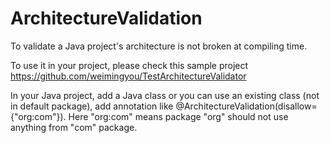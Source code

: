 # ArchitectureValidation
To validate a Java project's architecture is not broken at compiling time.

To use it in your project, please check this sample project https://github.com/weimingyou/TestArchitectureValidator

In your Java project, add a Java class or you can use an existing class (not in default package), 
add annotation like @ArchitectureValidation(disallow={"org:com"}). Here "org:com" means package "org" should not use anything from "com" package.